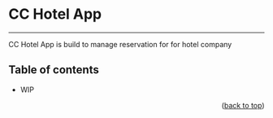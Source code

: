 # CC Hotel App
- - - -
<a name="readme-top"></a>

CC Hotel App is build to manage reservation for for hotel company 


## Table of contents ##
* WIP

<p align="right">(<a href="#readme-top">back to top</a>)</p>



